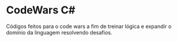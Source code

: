# CodeWars C#
Códigos feitos para o code wars a fim de treinar lógica e expandir o domínio da linguagem resolvendo desafios.

